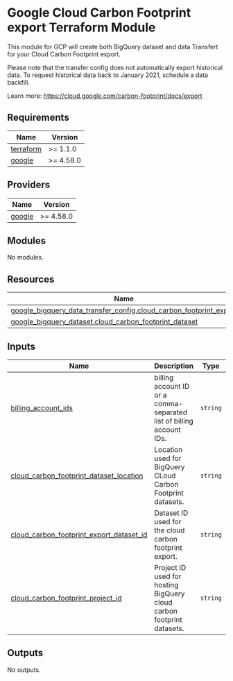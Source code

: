 # Google Cloud Carbon Footprint export Terraform Module

This module for GCP will create both BigQuery dataset and data Transfert for your Cloud Carbon Footprint export.

Please note that the transfer config does not automatically export historical data. To request historical data back to January 2021, schedule a data backfill.

Learn more: https://cloud.google.com/carbon-footprint/docs/export

<!-- BEGINNING OF PRE-COMMIT-TERRAFORM DOCS HOOK -->

## Requirements

| Name                                                                     | Version   |
| ------------------------------------------------------------------------ | --------- |
| <a name="requirement_terraform"></a> [terraform](#requirement_terraform) | >= 1.1.0  |
| <a name="requirement_google"></a> [google](#requirement_google)          | >= 4.58.0 |

## Providers

| Name                                                      | Version   |
| --------------------------------------------------------- | --------- |
| <a name="provider_google"></a> [google](#provider_google) | >= 4.58.0 |

## Modules

No modules.

## Resources

| Name                                                                                                                                                                               | Type     |
| ---------------------------------------------------------------------------------------------------------------------------------------------------------------------------------- | -------- |
| [google_bigquery_data_transfer_config.cloud_carbon_footprint_export](https://registry.terraform.io/providers/hashicorp/google/latest/docs/resources/bigquery_data_transfer_config) | resource |
| [google_bigquery_dataset.cloud_carbon_footprint_dataset](https://registry.terraform.io/providers/hashicorp/google/latest/docs/resources/bigquery_dataset)                          | resource |

## Inputs

| Name                                                                                                                                                      | Description                                                           | Type     | Default                           | Required |
| --------------------------------------------------------------------------------------------------------------------------------------------------------- | --------------------------------------------------------------------- | -------- | --------------------------------- | :------: |
| <a name="input_billing_account_ids"></a> [billing_account_ids](#input_billing_account_ids)                                                                | billing account ID or a comma-separated list of billing account IDs.  | `string` | n/a                               |   yes    |
| <a name="input_cloud_carbon_footprint_dataset_location"></a> [cloud_carbon_footprint_dataset_location](#input_cloud_carbon_footprint_dataset_location)    | Location used for BigQuery CLoud Carbon Footprint datasets.           | `string` | `"eu"`                            |    no    |
| <a name="input_cloud_carbon_footprint_export_dataset_id"></a> [cloud_carbon_footprint_export_dataset_id](#input_cloud_carbon_footprint_export_dataset_id) | Dataset ID used for the cloud carbon footprint export.                | `string` | `"cloud_carbon_footprint_export"` |    no    |
| <a name="input_cloud_carbon_footprint_project_id"></a> [cloud_carbon_footprint_project_id](#input_cloud_carbon_footprint_project_id)                      | Project ID used for hosting BigQuery cloud carbon footprint datasets. | `string` | n/a                               |   yes    |

## Outputs

No outputs.

<!-- END OF PRE-COMMIT-TERRAFORM DOCS HOOK -->
